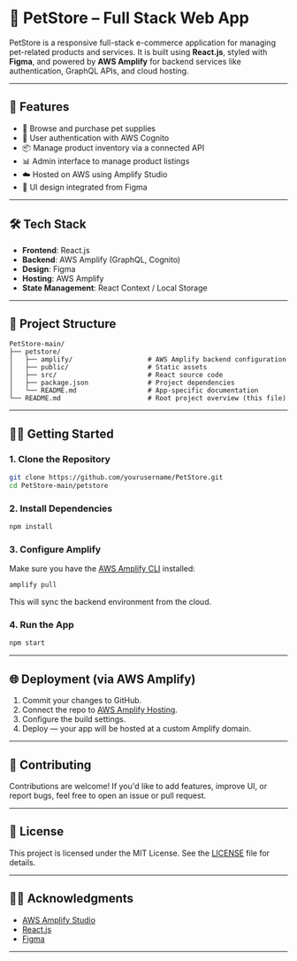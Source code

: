 # 🐾 PetStore – Full Stack Web App

PetStore is a responsive full-stack e-commerce application for managing pet-related products and services. It is built using **React.js**, styled with **Figma**, and powered by **AWS Amplify** for backend services like authentication, GraphQL APIs, and cloud hosting.

---

## 🚀 Features

- 🛒 Browse and purchase pet supplies
- 🔐 User authentication with AWS Cognito
- 📦 Manage product inventory via a connected API
- 📊 Admin interface to manage product listings
- ☁️ Hosted on AWS using Amplify Studio
- 💅 UI design integrated from Figma

---

## 🛠️ Tech Stack

- **Frontend**: React.js
- **Backend**: AWS Amplify (GraphQL, Cognito)
- **Design**: Figma
- **Hosting**: AWS Amplify
- **State Management**: React Context / Local Storage

---

## 📁 Project Structure

```
PetStore-main/
├── petstore/
│   ├── amplify/                   # AWS Amplify backend configuration
│   ├── public/                    # Static assets
│   ├── src/                       # React source code
│   ├── package.json               # Project dependencies
│   └── README.md                  # App-specific documentation
└── README.md                      # Root project overview (this file)
```

---

## 🧑‍💻 Getting Started

### 1. Clone the Repository

```bash
git clone https://github.com/yourusername/PetStore.git
cd PetStore-main/petstore
```

### 2. Install Dependencies

```bash
npm install
```

### 3. Configure Amplify

Make sure you have the [AWS Amplify CLI](https://docs.amplify.aws/cli/start/install/) installed:

```bash
amplify pull
```

This will sync the backend environment from the cloud.

### 4. Run the App

```bash
npm start
```

---

## 🌐 Deployment (via AWS Amplify)

1. Commit your changes to GitHub.
2. Connect the repo to [AWS Amplify Hosting](https://console.aws.amazon.com/amplify/).
3. Configure the build settings.
4. Deploy — your app will be hosted at a custom Amplify domain.

---

## 🤝 Contributing

Contributions are welcome! If you'd like to add features, improve UI, or report bugs, feel free to open an issue or pull request.

---

## 📄 License

This project is licensed under the MIT License. See the [LICENSE](LICENSE) file for details.

---

## 👨‍🎨 Acknowledgments

- [AWS Amplify Studio](https://aws.amazon.com/amplify/studio/)
- [React.js](https://reactjs.org/)
- [Figma](https://www.figma.com/)

---
